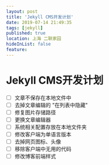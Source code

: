 ```yaml
---
layout: post
title: 'Jekyll CMS开发计划'
date: 2019-07-14 21:49:35
tags: [jekyll]
published: true
location: 上海 二联家园
hideInList: false
feature: 
---
```

# Jekyll CMS开发计划
- [ ] 文章不保存在本地文件中
- [ ] 去掉文章编辑的 "在列表中隐藏"
- [ ] 修复图片存储路径
- [ ] 更换文章编辑器
- [ ] 系统相关配置存放在本地文件夹
- [ ] 修改客户端为单语言版本
- [ ] 去掉网页图标、头像
- [ ] 移除客户端中无用的代码
- [ ] 修改博客前端样式